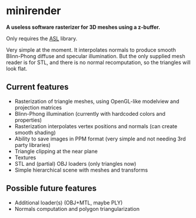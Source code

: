 # minirender #

**A useless software rasterizer for 3D meshes using a z-buffer.**

Only requires the [ASL](https://github.com/aslze/asl) library.

Very simple at the moment. It interpolates normals to produce smooth Blinn-Phong diffuse and specular illumination.
But the only supplied mesh reader is for STL, and there is no normal recomputation, so the triangles will look flat.

## Current features

* Rasterization of triangle meshes, using OpenGL-like modelview and projection matrices
* Blinn-Phong illumination (currently with hardcoded colors and properties)
* Rasterization interpolates vertex positions and normals (can create smooth shading)
* Ability to save images in PPM format (very simple and not needing 3rd party libraries)
* Triangle clipping at the near plane
* Textures
* STL and (partial) OBJ loaders (only triangles now)
* Simple hierarchical scene with meshes and transforms

## Possible future features

* Additional loader(s) (OBJ+MTL, maybe PLY)
* Normals computation and polygon triangularization


